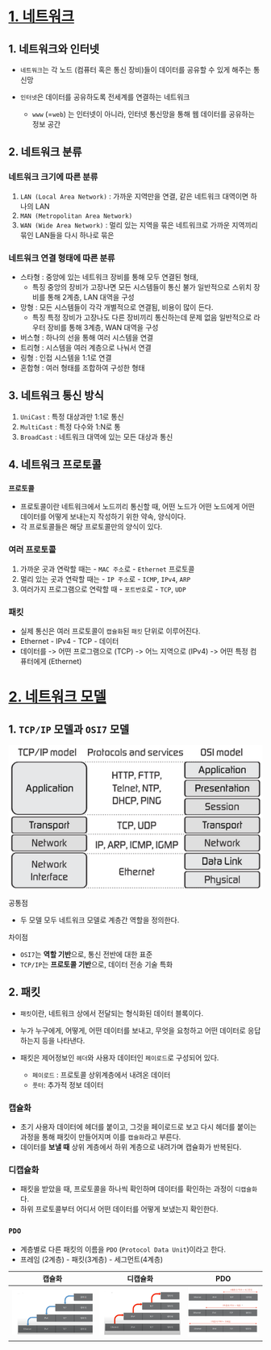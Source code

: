 # [1. 네트워크](https://www.youtube.com/watch?v=Av9UFzl_wis&list=PL0d8NnikouEWcF1jJueLdjRIC4HsUlULi&ab_channel=%EB%94%B0%EB%9D%BC%ED%95%98%EB%A9%B4%EC%84%9C%EB%B0%B0%EC%9A%B0%EB%8A%94IT)

## 1. 네트워크와 인터넷

- `네트워크`는 각 노드 (컴퓨터 혹은 통신 장비)들이 데이터를 공유할 수 있게 해주는 통신망

- `인터넷`은 데이터를 공유하도록 전세계를 연결하는 네트워크

  - `www` (=`web`) 는 인터넷이 아니라, 인터넷 통신망을 통해 웹 데이터를 공유하는 정보 공간

  

## 2. 네트워크 분류

### 네트워크 크기에 따른 분류

1. `LAN (Local Area Network)` : 가까운 지역만을 연결, 같은 네트워크 대역이면 하나의 LAN
2. `MAN (Metropolitan Area Network)`
3. `WAN (Wide Area Network)` : 멀리 있는 지역을 묶은 네트워크로 가까운 지역끼리 묶인 LAN들을 다시 하나로 묶은 

### 네트워크 연결 형태에 따른 분류

- 스타형 : 중앙에 있는 네트워크 장비를 통해 모두 연결된 형태,
  - 특징
    중앙의 장비가 고장나면 모든 시스템들이 통신 불가
    일반적으로 스위치 장비를 통해 2계층, LAN 대역을 구성
- 망형 : 모든 시스템들이 각각 개별적으로 연결됨, 비용이 많이 든다.
  - 특징
    특정 장비가 고장나도 다른 장비끼리 통신하는데 문제 없음
    일반적으로 라우터 장비를 통해 3계층, WAN 대역을 구성
- 버스형 : 하나의 선을 통해 여러 시스템을 연결
- 트리형 : 시스템을 여러 계층으로 나눠서 연결
- 링형 : 인접 시스템을 1:1로 연결
- 혼합형 : 여러 형태를 조합하여 구성한 형태

## 3. 네트워크 통신 방식

1. `UniCast` : 특정 대상과만 1:1로 통신
2. `MultiCast` : 특정 다수와 1:N로 통
3. `BroadCast` : 네트워크 대역에 있는 모든 대상과 통신



## 4. 네트워크 프로토콜

### `프로토콜`

- 프로토콜이란 네트워크에서 노드끼리 통신할 때, 어떤 노드가 어떤 노드에게 어떤 데이터를 어떻게 보내는지 작성하기 위한 약속, 양식이다.
- 각 프로토콜들은 해당 프로토콜만의 양식이 있다.

### 여러 프로토콜

1. 가까운 곳과 연락할 때는 - `MAC 주소`로 - `Ethernet` 프로토콜
2. 멀리 있는 곳과 연락할 때는 - `IP 주소`로 - `ICMP`, `IPv4`, `ARP`
3. 여러가지 프로그램으로 연락할 때 - `포트번호`로 - `TCP`, `UDP`

### 패킷

- 실제 통신은 여러 프로토콜이 `캡슐화`된 `패킷` 단위로 이루어진다.
- Ethernet - IPv4 - TCP - 데이터
- 데이터를 -> 어떤 프로그램으로 (TCP) -> 어느 지역으로 (IPv4) -> 어떤 특정 컴퓨터에게 (Ethernet)

# [2. 네트워크 모델](https://www.youtube.com/watch?list=PL0d8NnikouEWcF1jJueLdjRIC4HsUlULi&v=y9nlT52SAcg&feature=youtu.be&ab_channel=%EB%94%B0%EB%9D%BC%ED%95%98%EB%A9%B4%EC%84%9C%EB%B0%B0%EC%9A%B0%EB%8A%94IT)

## 1. `TCP/IP` 모델과 `OSI7` 모델

![tcpip-osi7](./image/tcpip-osi7.PNG)

공통점

- 두 모델 모두 네트워크 모델로 계층간 역할을 정의한다.

차이점

- `OSI7`는 **역할 기반**으로, 통신 전반에 대한 표준
- `TCP/IP`는 **프로토콜 기반**으로, 데이터 전송 기술 특화

## 2. 패킷

- `패킷`이란, 네트워크 상에서 전달되는 형식화된 데이터 블록이다.

- 누가 누구에게, 어떻게, 어떤 데이터를 보내고, 무엇을 요청하고 어떤 데이터로 응답하는지 등을 나타낸다.

- 패킷은 제어정보인 `헤더`와 사용자 데이터인 `페이로드`로 구성되어 있다.

  - `페이로드` : 프로토콜 상위계층에서 내려온 데이터
  - `풋터`: 추가적 정보 데이터
  
  

### 캡슐화

- 초기 사용자 데이터에 헤더를 붙이고, 그것을 페이로드로 보고 다시 헤더를 붙이는 과정을 통해 패킷이 만들어지며 이를 `캡슐화`라고 부른다. 
- 데이터를 **보낼 때** 상위 계층에서 하위 계층으로 내려가며 캡슐화가 반복된다.

### 디캡슐화

- 패킷을 받았을 때, 프로토콜을 하나씩 확인하며 데이터를 확인하는 과정이 `디캡슐화`다.
- 하위 프로토콜부터 어디서 어떤 데이터를 어떻게 보냈는지 확인한다.

### `PDO`

- 계층별로 다른 패킷의 이름을 `PDO` (`Protocol Data Unit`)이라고 한다.
- 프레임 (2계층) - 패킷(3계층) - 세그먼트(4계층)

| 캡슐화                                                 | 디캡슐화                                                 | PDO                              |
| ------------------------------------------------------ | -------------------------------------------------------- | -------------------------------- |
| <img style="max-width50%;" src="./image/1-캡슐화.png"> | <img style="max-width50%;" src="./image/1-디캡슐화.png"> | ![1-PDO.PNG"](./image/1-PDO.PNG) |

